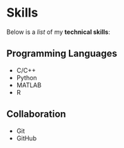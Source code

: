# Skills

Below is a _list_ of my **technical skills**:

## Programming Languages
- C/C++
- Python
- MATLAB
- R

## Collaboration
- Git
- GitHub

